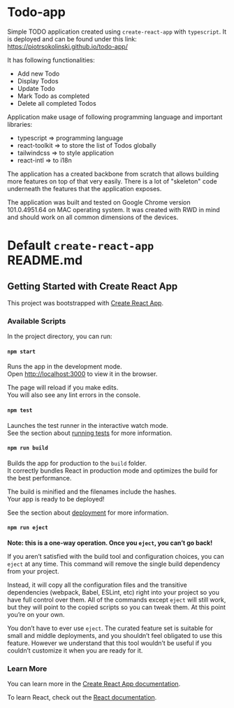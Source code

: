# Todo-app
Simple TODO application created using `create-react-app` with `typescript`. It is deployed and can be found under this link: https://piotrsokolinski.github.io/todo-app/ 

It has following functionalities: 
- Add new Todo
- Display Todos
- Update Todo
- Mark Todo as completed
- Delete all completed Todos

Application make usage of following programming language and important libraries:
- typescript => programming language
- react-toolkit => to store the list of Todos globally
- tailwindcss => to style application
- react-intl => to i18n

The application has a created backbone from scratch that allows building more features on top of that very easily. There is a lot of "skeleton" code underneath the features that the application exposes.

The application was built and tested on Google Chrome version 101.0.4951.64 on MAC operating system. It was created with RWD in mind and should work on all common dimensions of the devices.

# Default `create-react-app` README.md
## Getting Started with Create React App

This project was bootstrapped with [Create React App](https://github.com/facebook/create-react-app).

### Available Scripts

In the project directory, you can run:

#### `npm start`

Runs the app in the development mode.\
Open [http://localhost:3000](http://localhost:3000) to view it in the browser.

The page will reload if you make edits.\
You will also see any lint errors in the console.

#### `npm test`

Launches the test runner in the interactive watch mode.\
See the section about [running tests](https://facebook.github.io/create-react-app/docs/running-tests) for more information.

#### `npm run build`

Builds the app for production to the `build` folder.\
It correctly bundles React in production mode and optimizes the build for the best performance.

The build is minified and the filenames include the hashes.\
Your app is ready to be deployed!

See the section about [deployment](https://facebook.github.io/create-react-app/docs/deployment) for more information.

#### `npm run eject`

**Note: this is a one-way operation. Once you `eject`, you can’t go back!**

If you aren’t satisfied with the build tool and configuration choices, you can `eject` at any time. This command will remove the single build dependency from your project.

Instead, it will copy all the configuration files and the transitive dependencies (webpack, Babel, ESLint, etc) right into your project so you have full control over them. All of the commands except `eject` will still work, but they will point to the copied scripts so you can tweak them. At this point you’re on your own.

You don’t have to ever use `eject`. The curated feature set is suitable for small and middle deployments, and you shouldn’t feel obligated to use this feature. However we understand that this tool wouldn’t be useful if you couldn’t customize it when you are ready for it.

### Learn More

You can learn more in the [Create React App documentation](https://facebook.github.io/create-react-app/docs/getting-started).

To learn React, check out the [React documentation](https://reactjs.org/).
